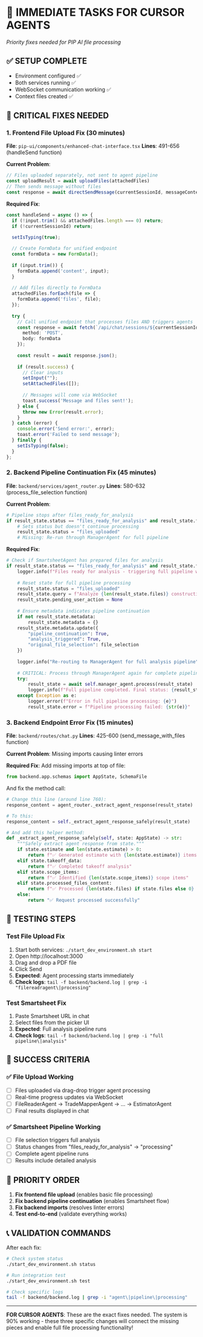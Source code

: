 # 🎯 IMMEDIATE TASKS FOR CURSOR AGENTS
*Priority fixes needed for PIP AI file processing*

## ✅ SETUP COMPLETE 
- Environment configured ✅
- Both services running ✅  
- WebSocket communication working ✅
- Context files created ✅

## 🚨 CRITICAL FIXES NEEDED

### 1. **Frontend File Upload Fix** (30 minutes)
**File**: `pip-ui/components/enhanced-chat-interface.tsx`
**Lines**: 491-656 (handleSend function)

**Current Problem**: 
```typescript
// Files uploaded separately, not sent to agent pipeline
const uploadResult = await uploadFiles(attachedFiles)
// Then sends message without files
const response = await directSendMessage(currentSessionId, messageContent, attachedFiles)
```

**Required Fix**:
```typescript
const handleSend = async () => {
  if (!input.trim() && attachedFiles.length === 0) return;
  if (!currentSessionId) return;

  setIsTyping(true);
  
  // Create FormData for unified endpoint
  const formData = new FormData();
  
  if (input.trim()) {
    formData.append('content', input);
  }
  
  // Add files directly to FormData
  attachedFiles.forEach(file => {
    formData.append('files', file);
  });
  
  try {
    // Call unified endpoint that processes files AND triggers agents
    const response = await fetch(`/api/chat/sessions/${currentSessionId}/messages-with-files`, {
      method: 'POST',
      body: formData
    });
    
    const result = await response.json();
    
    if (result.success) {
      // Clear inputs
      setInput("");
      setAttachedFiles([]);
      
      // Messages will come via WebSocket
      toast.success('Message and files sent!');
    } else {
      throw new Error(result.error);
    }
  } catch (error) {
    console.error('Send error:', error);
    toast.error('Failed to send message');
  } finally {
    setIsTyping(false);
  }
};
```

### 2. **Backend Pipeline Continuation Fix** (45 minutes)
**File**: `backend/services/agent_router.py`
**Lines**: 580-632 (process_file_selection function)

**Current Problem**:
```python
# Pipeline stops after files_ready_for_analysis
if result_state.status == "files_ready_for_analysis" and result_state.files:
    # Sets status but doesn't continue processing
    result_state.status = "files_uploaded"
    # Missing: Re-run through ManagerAgent for full pipeline
```

**Required Fix**:
```python
# Check if SmartsheetAgent has prepared files for analysis
if result_state.status == "files_ready_for_analysis" and result_state.files:
    logger.info(f"Files ready for analysis - triggering full pipeline with {len(result_state.files)} files")
    
    # Reset state for full pipeline processing
    result_state.status = "files_uploaded"
    result_state.query = f"Analyze {len(result_state.files)} construction documents for cost estimation"
    result_state.pending_user_action = None
    
    # Ensure metadata indicates pipeline continuation
    if not result_state.metadata:
        result_state.metadata = {}
    result_state.metadata.update({
        "pipeline_continuation": True,
        "analysis_triggered": True,
        "original_file_selection": file_selection
    })
    
    logger.info("Re-routing to ManagerAgent for full analysis pipeline")
    
    # CRITICAL: Process through ManagerAgent again for complete pipeline
    try:
        result_state = await self.manager_agent.process(result_state)
        logger.info(f"Full pipeline completed. Final status: {result_state.status}")
    except Exception as e:
        logger.error(f"Error in full pipeline processing: {e}")
        result_state.error = f"Pipeline processing failed: {str(e)}"
```

### 3. **Backend Endpoint Error Fix** (15 minutes)
**File**: `backend/routes/chat.py`
**Lines**: 425-600 (send_message_with_files function)

**Current Problem**: Missing imports causing linter errors

**Required Fix**: Add missing imports at top of file:
```python
from backend.app.schemas import AppState, SchemaFile
```

And fix the method call:
```python
# Change this line (around line 760):
response_content = agent_router._extract_agent_response(result_state)

# To this:
response_content = self._extract_agent_response_safely(result_state)

# And add this helper method:
def _extract_agent_response_safely(self, state: AppState) -> str:
    """Safely extract agent response from state."""
    if state.estimate and len(state.estimate) > 0:
        return f"✅ Generated estimate with {len(state.estimate)} items"
    elif state.takeoff_data:
        return f"✅ Completed takeoff analysis"
    elif state.scope_items:
        return f"✅ Identified {len(state.scope_items)} scope items"
    elif state.processed_files_content:
        return f"✅ Processed {len(state.files) if state.files else 0} files"
    else:
        return "✅ Request processed successfully"
```

## 🧪 TESTING STEPS

### Test File Upload Fix
1. Start both services: `./start_dev_environment.sh start`
2. Open http://localhost:3000
3. Drag and drop a PDF file
4. Click Send
5. **Expected**: Agent processing starts immediately
6. **Check logs**: `tail -f backend/backend.log | grep -i "filereadragent\|processing"`

### Test Smartsheet Fix  
1. Paste Smartsheet URL in chat
2. Select files from the picker UI
3. **Expected**: Full analysis pipeline runs
4. **Check logs**: `tail -f backend/backend.log | grep -i "full pipeline\|analysis"`

## 🎯 SUCCESS CRITERIA

### ✅ File Upload Working
- [ ] Files uploaded via drag-drop trigger agent processing
- [ ] Real-time progress updates via WebSocket
- [ ] FileReaderAgent → TradeMapperAgent → ... → EstimatorAgent
- [ ] Final results displayed in chat

### ✅ Smartsheet Pipeline Working  
- [ ] File selection triggers full analysis
- [ ] Status changes from "files_ready_for_analysis" → "processing"
- [ ] Complete agent pipeline runs
- [ ] Results include detailed analysis

## 🚨 PRIORITY ORDER
1. **Fix frontend file upload** (enables basic file processing)
2. **Fix backend pipeline continuation** (enables Smartsheet flow)
3. **Fix backend imports** (resolves linter errors)
4. **Test end-to-end** (validate everything works)

## 📞 VALIDATION COMMANDS

After each fix:
```bash
# Check system status
./start_dev_environment.sh status

# Run integration test
./start_dev_environment.sh test

# Check specific logs
tail -f backend/backend.log | grep -i "agent\|pipeline\|processing"
```

---

**FOR CURSOR AGENTS**: These are the exact fixes needed. The system is 90% working - these three specific changes will connect the missing pieces and enable full file processing functionality! 